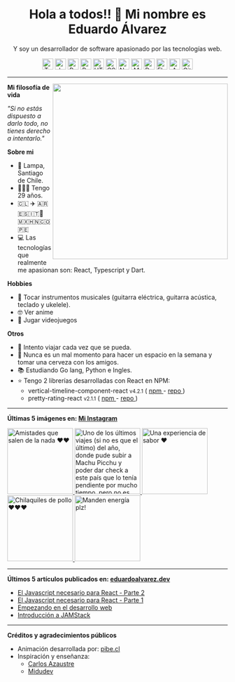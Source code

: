 <h1 align="center">Hola a todos!! 👋 Mi nombre es Eduardo Álvarez</h1>
<p align="center">
  Y soy un desarrollador de software apasionado por las tecnologías web.
</p>

<p align="center">
  <img
					src='https://github.com/Proskynete/Proskynete/blob/master/images/icons/ts.png?raw=true'
					alt=Typescript
					width='25'
					height='25'
				/> <img
					src='https://github.com/Proskynete/Proskynete/blob/master/images/icons/js.png?raw=true'
					alt=Javascript
					width='25'
					height='25'
				/> <img
					src='https://github.com/Proskynete/Proskynete/blob/master/images/icons/react.png?raw=true'
					alt=React
					width='25'
					height='25'
				/> <img
					src='https://github.com/Proskynete/Proskynete/blob/master/images/icons/redux.png?raw=true'
					alt=Redux
					width='25'
					height='25'
				/> <img
					src='https://github.com/Proskynete/Proskynete/blob/master/images/icons/html5.png?raw=true'
					alt=HTML5
					width='25'
					height='25'
				/> <img
					src='https://github.com/Proskynete/Proskynete/blob/master/images/icons/css3.png?raw=true'
					alt=CSS3
					width='25'
					height='25'
				/> <img
					src='https://github.com/Proskynete/Proskynete/blob/master/images/icons/node.png?raw=true'
					alt=Nodejs
					width='25'
					height='25'
				/> <img
					src='https://github.com/Proskynete/Proskynete/blob/master/images/icons/mongodb.png?raw=true'
					alt=MongoDB
					width='25'
					height='25'
				/> <img
					src='https://github.com/Proskynete/Proskynete/blob/master/images/icons/dart.png?raw=true'
					alt=Dart
					width='25'
					height='25'
				/> <img
					src='https://github.com/Proskynete/Proskynete/blob/master/images/icons/flutter.png?raw=true'
					alt=Flutter
					width='25'
					height='25'
				/> <img
					src='https://github.com/Proskynete/Proskynete/blob/master/images/icons/aws.png?raw=true'
					alt=Amazon Web Services
					width='25'
					height='25'
				/> <img
					src='https://github.com/Proskynete/Proskynete/blob/master/images/icons/git.png?raw=true'
					alt=Git
					width='25'
					height='25'
				/>
</p>

---

<img
  align="right"
  width="400"
  src="https://github.com/Proskynete/Proskynete/blob/master/images/proskynete.gif?raw=true"
/>

<p>
  <strong>Mi filosofía de vida</strong>
</p>
<p>
  <i>"Si no estás dispuesto a darlo todo, no tienes derecho a intentarlo."</i>
</p>

<p>
  <strong>Sobre mi</strong>
</p>
<ul>
  <li>📍 Lampa, Santiago de Chile.</li>
  <li>👨🏼‍💻 Tengo 29 años.</li>
  <li>🇨🇱 ✈️ 🇦🇷🇪🇸🇮🇹🗿🇲🇽🇭🇳🇨🇴🇵🇪</li>
  <li>
    💻 Las tecnologías que realmente me apasionan son: React, Typescript y Dart.
  </li>
</ul>

<p>
  <strong>Hobbies</strong>
</p>
<ul>
  <li>
    🎼 Tocar instrumentos musicales (guitarra eléctrica, guitarra acústica,
    teclado y ukelele).
  </li>
  <li>🤓 Ver anime</li>
  <li>👾 Jugar videojuegos</li>
</ul>

<p>
  <strong>Otros</strong>
</p>
<ul>
  <li>🧳 Intento viajar cada vez que se pueda.</li>
  <li>
    🍺 Nunca es un mal momento para hacer un espacio en la semana y tomar una
    cerveza con los amigos.
  </li>
  <li>📚 Estudiando Go lang, Python e Ingles.</li>
  <li>
    ⭐ Tengo 2 librerías desarrolladas con React en NPM:
    <ul>
      <li>
        vertical-timeline-component-react <small>v4.2.1</small> (
        <a
          href="https://www.npmjs.com/package/vertical-timeline-component-react"
          target="_blank"
        >
          npm
        </a>
        -
        <a
          href="https://github.com/Proskynete/vertical-timeline-component-react"
          target="_blank"
        >
          repo
        </a>
        )
      </li>
      <li>
        pretty-rating-react <small>v2.1.1</small> (
        <a
          href="https://www.npmjs.com/package/pretty-rating-react"
          target="_blank"
        >
          npm
        </a>
        -
        <a
          href="https://github.com/Proskynete/pretty-rating-react"
          target="_blank"
        >
          repo
        </a>
        )
      </li>
    </ul>
  </li>
</ul>

---

<p align="left">
  <strong>
    Últimas 5 imágenes en:
    <a href="https://instagram.com/proskynete" target="_blank">
      Mi Instagram
    </a>
  </strong>
</p>

<a href="https://instagram.com/p/CmAmzisDp2K" target="_blank">
  <img
    src="https://scontent-lcy1-1.cdninstagram.com/v/t51.2885-15/318988918_518667036991984_8541609458471216604_n.jpg?stp=c180.0.1080.1080a_dst-jpg_e35_s640x640_sh0.08&_nc_ht=scontent-lcy1-1.cdninstagram.com&_nc_cat=104&_nc_ohc=koA9UTHitn0AX8b81RE&edm=APU89FABAAAA&ccb=7-5&oh=00_AfCaH8XgyLMejzqTbUpuxTzSIqbOt3NVt0EmfElB8a8WZg&oe=63AE6EB1&_nc_sid=86f79a"
    alt="Amistades que salen de la nada ❤️❤️"
    width="150"
    height="150"
  />
</a>
<a href="https://instagram.com/p/CkuYGxFjfcF" target="_blank">
  <img
    src="https://scontent-lcy1-1.cdninstagram.com/v/t51.2885-15/314764496_654706342905247_5798081144739882941_n.jpg?stp=c0.180.1440.1440a_dst-jpg_e35_s640x640_sh0.08&_nc_ht=scontent-lcy1-1.cdninstagram.com&_nc_cat=107&_nc_ohc=LDrOR-zdJPcAX9xI6oM&edm=APU89FABAAAA&ccb=7-5&oh=00_AfAZKyJoWZ1mzBMz-8DBagOwBvSCP1PeXc7A019pjfYggQ&oe=63AE56D5&_nc_sid=86f79a"
    alt="Uno de los últimos viajes (si no es que el último) del año, donde pude subir a Machu Picchu y poder dar check a este país que lo tenía pendiente por mucho tiempo, pero no es solo eso, en este viaje tuve la bendición y la dicha de poder ir con mi viejo ❤️"
    width="150"
    height="150"
  />
</a>
<a href="https://instagram.com/p/CjMJIAYOpy9" target="_blank">
  <img
    src="https://scontent-lcy1-1.cdninstagram.com/v/t51.2885-15/309499768_506155310959624_6269623508055932673_n.jpg?stp=c0.180.1440.1440a_dst-jpg_e35_s640x640_sh0.08&_nc_ht=scontent-lcy1-1.cdninstagram.com&_nc_cat=104&_nc_ohc=AhbKd_nd2-8AX9L2X_C&edm=APU89FABAAAA&ccb=7-5&oh=00_AfB6edGOeAWV8xNaPCw6IKTFaQjwvwKWp4yU_MLhijufjA&oe=63AF7BAA&_nc_sid=86f79a"
    alt="Una experiencia de sabor ❤️"
    width="150"
    height="150"
  />
</a>
<a href="https://instagram.com/p/CjLgNEJOswN" target="_blank">
  <img
    src="https://scontent-lcy1-1.cdninstagram.com/v/t51.2885-15/310040283_494199692724977_5605496311313412644_n.jpg?stp=c61.0.1318.1318a_dst-jpg_e35_s640x640_sh0.08&_nc_ht=scontent-lcy1-1.cdninstagram.com&_nc_cat=105&_nc_ohc=OrF-EzlmMV8AX90lH6b&edm=APU89FABAAAA&ccb=7-5&oh=00_AfC85dIchvkI_WqUMjmRltpju3ZPwR8ZV8oJ4EEKUCkdvA&oe=63AF1661&_nc_sid=86f79a"
    alt="Chilaquiles de pollo ❤️❤️❤️"
    width="150"
    height="150"
  />
</a>
<a href="https://instagram.com/p/ChdNOKEufyD" target="_blank">
  <img
    src="https://scontent-lcy1-1.cdninstagram.com/v/t51.2885-15/300224972_2589427467856227_2810952855320808865_n.jpg?stp=c180.0.1080.1080a_dst-jpg_e35_s640x640_sh0.08&_nc_ht=scontent-lcy1-1.cdninstagram.com&_nc_cat=103&_nc_ohc=z-XlKrcPwocAX-GjbBa&edm=APU89FABAAAA&ccb=7-5&oh=00_AfCeHsKcL_xvEtd-3anv5UaLtB6JWfOF0eCWFMN9UQofRw&oe=63AEBAB9&_nc_sid=86f79a"
    alt="Manden energía plz!"
    width="150"
    height="150"
  />
</a>

---

<p align="left">
  <strong>
    Últimos 5 artículos publicados en:
    <a href="https://eduardoalvarez.dev" target="_blank">
      eduardoalvarez.dev
    </a>
  </strong>
</p>

- [El Javascript necesario para React - Parte 2](https://eduardoalvarez.dev/articulos/el-javascript-necesario-para-react-parte-2)
- [El Javascript necesario para React - Parte 1](https://eduardoalvarez.dev/articulos/el-javascript-necesario-para-react-parte-1)
- [Empezando en el desarrollo web](https://eduardoalvarez.dev/articulos/empezando-en-el-desarrollo-web)
- [Introducción a JAMStack](https://eduardoalvarez.dev/articulos/introduccion-a-jamstack)

---

<p align="left">
  <strong>Créditos y agradecimientos públicos</strong>
</p>
<ul>
  <li>
    Animación desarrollada por:
    <a href="https://pibe.cl/" target="_blank">
      pibe.cl
    </a>
  </li>
  <li>
    Inspiración y enseñanza:
    <ul>
      <li>
        <a href="https://carlosazaustre.es/" target="_blank">
          Carlos Azaustre
        </a>
      </li>
      <li>
        <a href="https://midu.dev/" target="_blank">
          Midudev
        </a>
      </li>
    </ul>
  </li>
</ul>
